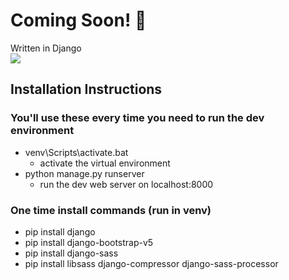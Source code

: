 # Coming Soon! 🚧

Written in Django  
[![](https://skillicons.dev/icons?i=django)](https://skillicons.dev)

## Installation Instructions

### You'll use these every time you need to run the dev environment
- venv\Scripts\activate.bat
    - activate the virtual environment
- python manage.py runserver
    - run the dev web server on localhost:8000

### One time install commands (run in venv)
- pip install django
- pip install django-bootstrap-v5
- pip install django-sass
- pip install libsass django-compressor django-sass-processor




